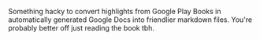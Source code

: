 Something hacky to convert highlights from Google Play Books in automatically generated Google Docs into friendlier markdown files. You're probably better off just reading the book tbh.
